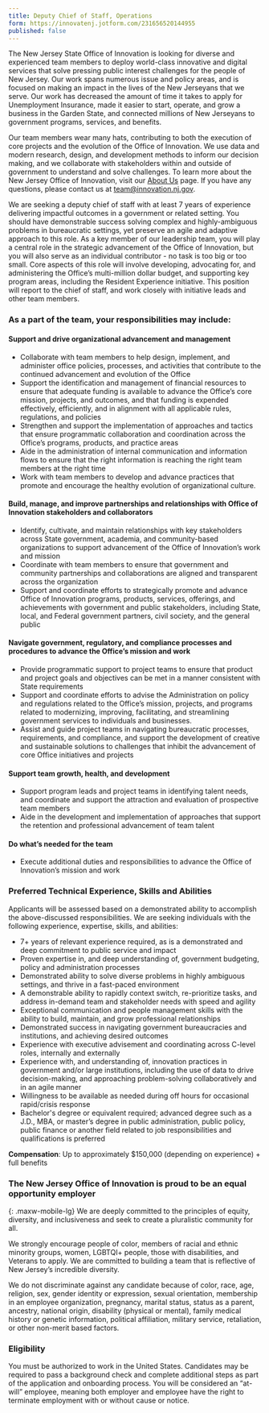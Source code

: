 ```yaml
---
title: Deputy Chief of Staff, Operations
form: https://innovatenj.jotform.com/231656520144955
published: false
---
```


The New Jersey State Office of Innovation is looking for diverse and experienced team members to deploy world-class innovative and digital services that solve pressing public interest challenges for the people of New Jersey. Our work spans numerous issue and policy areas, and is focused on making an impact in the lives of the New Jerseyans that we serve. Our work has decreased the amount of time it takes to apply for Unemployment Insurance, made it easier to start, operate, and grow a business in the Garden State, and connected millions of New Jerseyans to government programs, services, and benefits. 

Our team members wear many hats, contributing to both the execution of core projects and the evolution of the Office of Innovation. We use data and modern research, design, and development methods to inform our decision making, and we collaborate with stakeholders within and outside of government to understand and solve challenges. To learn more about the New Jersey Office of Innovation, visit our [About Us](https://innovation.nj.gov/about) page. If you have any questions, please contact us at [team@innovation.nj.gov](mailto:team@innovation.nj.gov).

We are seeking a deputy chief of staff with at least 7 years of experience delivering impactful outcomes in a government or related setting. You should have demonstrable success solving complex and highly-ambiguous problems in bureaucratic settings, yet preserve an agile and adaptive approach to this role. As a key member of our leadership team, you will play a central role in the strategic advancement of the Office of Innovation, but you will also serve as an individual contributor - no task is too big or too small. Core aspects of this role will involve developing, advocating for, and administering the Office’s multi-million dollar budget, and supporting key program areas, including the Resident Experience initiative.  This position will report to the chief of staff, and work closely with initiative leads and other team members.

### As a part of the team, your responsibilities may include:

#### Support and drive organizational advancement and management
- Collaborate with team members to help design, implement, and administer office policies, processes, and activities that contribute to the continued advancement and evolution of the Office
- Support the identification and management of financial resources to ensure that adequate funding is available to advance the Office’s core mission, projects, and outcomes, and that funding is expended effectively, efficiently, and in alignment with all applicable rules, regulations, and policies
- Strengthen and support the implementation of approaches and tactics that ensure programmatic collaboration and coordination across the Office’s programs, products, and practice areas
- Aide in the administration of internal communication and information flows to ensure that the right information is reaching the right team members at the right time
- Work with team members to develop and advance practices that promote and encourage the healthy evolution of organizational culture.

#### Build, manage, and improve partnerships and relationships with Office of Innovation stakeholders and collaborators
- Identify, cultivate, and maintain relationships with key stakeholders across State government, academia, and community-based organizations to support advancement of the Office of Innovation’s work and mission
- Coordinate with team members to ensure that government and community partnerships and collaborations are aligned and transparent across the organization
- Support and coordinate efforts to strategically promote and advance Office of Innovation programs, products, services, offerings, and achievements with government and public stakeholders, including State, local, and Federal government partners, civil society,  and the general public 

#### Navigate government, regulatory, and compliance processes and procedures to advance the Office’s mission and work
- Provide programmatic support to project teams to ensure that product and project goals and objectives can be met in a manner consistent with State requirements
- Support and coordinate efforts to advise the Administration on policy and regulations related to the Office’s mission, projects, and programs related to modernizing, improving, facilitating, and streamlining government services to individuals and businesses.
- Assist and guide project teams in navigating bureaucratic processes, requirements, and compliance, and support the development of creative and sustainable solutions to challenges that inhibit the advancement of core Office initiatives and projects 


#### Support team growth, health, and development
- Support program leads and project teams in identifying talent needs, and coordinate and support the attraction and evaluation of prospective team members
- Aide in the development and implementation of approaches that support the retention and professional advancement of team talent 


#### Do what’s needed for the team
- Execute additional duties and responsibilities to advance the Office of Innovation’s mission and work

### Preferred Technical Experience, Skills and Abilities
Applicants will be assessed based on a demonstrated ability to accomplish the above-discussed responsibilities. We are seeking individuals with the following experience, expertise, skills, and abilities:
- 7+ years of relevant experience required, as is a demonstrated and deep commitment to public service and impact 
- Proven expertise in, and deep understanding of, government budgeting, policy and administration processes
- Demonstrated ability to solve diverse problems in highly ambiguous settings, and thrive in a fast-paced environment
- A demonstrable ability to rapidly context switch, re-prioritize tasks, and address in-demand team and stakeholder needs with speed and agility
- Exceptional communication and people management skills with the ability to build, maintain, and grow professional relationships
- Demonstrated success in navigating government bureaucracies and institutions, and achieving desired outcomes
- Experience with executive advisement and coordinating across C-level roles, internally and externally
- Experience with, and understanding of, innovation practices in government and/or large institutions, including the use of data to drive decision-making, and approaching problem-solving collaboratively and in an agile manner
- Willingness to be available as needed during off hours for occasional rapid/crisis response
- Bachelor's degree or equivalent required; advanced degree such as a J.D., MBA, or master’s degree in public administration, public policy, public finance or another field related to job responsibilities and qualifications is preferred 

**Compensation**: Up to approximately $150,000 (depending on experience) + full benefits

### The New Jersey Office of Innovation is proud to be an equal opportunity employer
{: .maxw-mobile-lg}
We are deeply committed to the principles of equity, diversity, and inclusiveness and seek to create a pluralistic community for all.

We strongly encourage people of color, members of racial and ethnic minority groups, women, LGBTQI+ people, those with disabilities, and Veterans to apply. We are committed to building a team that is reflective of New Jersey’s incredible diversity.  

We do not discriminate against any candidate because of color, race, age, religion, sex, gender identity or expression, sexual orientation, membership in an employee organization, pregnancy, marital status, status as a parent, ancestry, national origin, disability (physical or mental), family medical history or genetic information, political affiliation, military service, retaliation, or other non-merit based factors.

### Eligibility

You must be authorized to work in the United States. Candidates may be required to pass a background check and complete additional steps as part of the application and onboarding process. You will be considered an “at-will” employee, meaning both employer and employee have the right to terminate employment with or without cause or notice. 